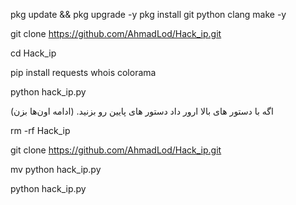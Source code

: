 
pkg update && pkg upgrade -y
pkg install git python clang make -y


git clone https://github.com/AhmadLod/Hack_ip.git


cd Hack_ip


pip install requests whois colorama


python hack_ip.py


اگه با دستور های بالا ارور داد دستور های پایین رو بزنید.
(ادامه اون‌ها بزن)

rm -rf Hack_ip

git clone https://github.com/AhmadLod/Hack_ip.git

mv python hack_ip.py

python hack_ip.py
